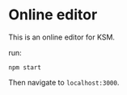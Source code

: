 # Online editor

This is an online editor for KSM.

run:

```
npm start
```

Then navigate to `localhost:3000`.